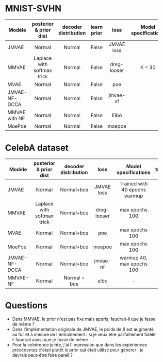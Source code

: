 # MNIST-SVHN


|Modèle       |   posterior & prior dist    |   decoder distribution |learn prior   |   loss    |  Model specifications| trained | output folder | batchsize | early_stop
|---    |:-:    |:-:    |:-:|:-:    |:-:    |:-: |:-: |:-:| :--
|   JMVAE    |   Normal    |   Normal |False   |JMVAE loss|| no | | 256 | 
|     MMVAE  | Laplace with softmax trick | Normal|False |dreg-looser|   K = 30 |      | |128
|   MVAE    | Normal |  Normal |False| poe |  | no | x| 256
| JMVAE-NF-DCCA | Normal | Normal|False | jmvae-nf | |yes || |256
|MMVAE with NF| Normal| Normal | False | Elbo |  | no | x | 256
| MoePoe | Normal | Normal |False| moepoe | |no |x 




# CelebA dataset

|Modèle       |   posterior & prior dist    |   decoder distribution    |   loss    |  Model specifications     | trained | output folder |
|---    |:-:    |:-:    |:-:    |:-:    |:-:| :--
|   JMVAE    |   Normal    |   Normal+bce    |JMVAE loss|Trained with 40 epochs warmup| no | x
|     MMVAE  | Laplace with softmax trick | Normal+bce |dreg-looser|   max epochs 100 |    no   |x
|   MVAE    | Normal |  Normal+bce | poe | max epochs 100 | no | x
| MoePoe | Normal | Normal+bce | moepoe | max epochs 100 |no |x 
| JMVAE-NF-DCCA | Normal | Normal+bce | jmvae-nf | warmup 40, max epochs 100 |no |x
| MMVAE-NF| Normal | Normal + bce | elbo | - | no | x 



# Questions

- Dans MMVAE, le prior n'est pas fixe mais appris, faudrait-il que je fasse de même ? 
- Dans l'implémentation originale de JMVAE, le poids de $\beta$ est augmenté au fur et à mesure de l'entraînement : si je veux être parfaitement fidèle il faudrait aussi que je fasse de même 
- Pour la cohérence jointe, j'ai l'impression que dans les expériences précédentes c'était plutôt le prior qui était utilisé pour générer : je devrais peut-être faire pareil ? 